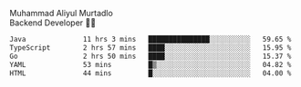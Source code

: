 Muhammad Aliyul Murtadlo
<br>
Backend Developer 👨‍💻
<br>
<!--START_SECTION:waka-->

```txt
Java              11 hrs 3 mins   ███████████████░░░░░░░░░░   59.65 %
TypeScript        2 hrs 57 mins   ████░░░░░░░░░░░░░░░░░░░░░   15.95 %
Go                2 hrs 50 mins   ████░░░░░░░░░░░░░░░░░░░░░   15.37 %
YAML              53 mins         █▒░░░░░░░░░░░░░░░░░░░░░░░   04.82 %
HTML              44 mins         █░░░░░░░░░░░░░░░░░░░░░░░░   04.00 %
```

<!--END_SECTION:waka-->
